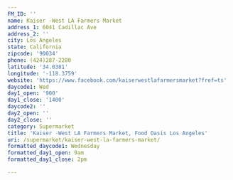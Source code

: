 ```yaml
---
FM_ID: ''
name: Kaiser -West LA Farmers Market
address_1: 6041 Cadillac Ave
address_2: ''
city: Los Angeles
state: California
zipcode: '90034'
phone: (424)287-2280
latitude: '34.0381'
longitude: '-118.3759'
website: 'https://www.facebook.com/kaiserwestlafarmersmarket?fref=ts'
daycode1: Wed
day1_open: '900'
day1_close: '1400'
daycode2: ''
day2_open: ''
day2_close: ''
category: Supermarket
title: 'Kaiser -West LA Farmers Market, Food Oasis Los Angeles'
uri: /supermarket/kaiser-west-la-farmers-market/
formatted_daycode1: Wednesday
formatted_day1_open: 9am
formatted_day1_close: 2pm

---
```

